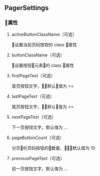 ## PagerSettings

### 属性

1. activeButtonClassName（可选）

    设置当前页码按钮的 class 属性

1. buttonClassName（可选）

    设置按钮元素的 class 属性

1. firstPageText（可选）

    首页按钮文字，默认值为 <<
1. lastPageText（可选）

    尾页按钮文字，默认值为 >>
1. nextPageText（可选）

    下一页按钮文字，默认值为 ...
1. pageButtonCount（可选）

    分页栏页码按钮的数量，默认值为 10
1. previousPageText（可选）

    前一页按钮文字，默认值为 ...